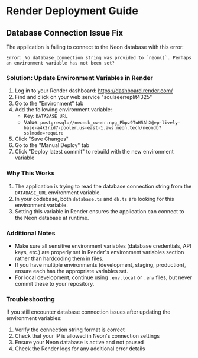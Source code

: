 # Render Deployment Guide

## Database Connection Issue Fix

The application is failing to connect to the Neon database with this error:
```
Error: No database connection string was provided to `neon()`. Perhaps an environment variable has not been set?
```

### Solution: Update Environment Variables in Render

1. Log in to your Render dashboard: https://dashboard.render.com/
2. Find and click on your web service "soulseerreplit4325"
3. Go to the "Environment" tab
4. Add the following environment variable:
   - Key: `DATABASE_URL`
   - Value: `postgresql://neondb_owner:npg_Pbpz9TuH5AhX@ep-lively-base-a4k2rid7-pooler.us-east-1.aws.neon.tech/neondb?sslmode=require`
5. Click "Save Changes"
6. Go to the "Manual Deploy" tab
7. Click "Deploy latest commit" to rebuild with the new environment variable

### Why This Works

1. The application is trying to read the database connection string from the `DATABASE_URL` environment variable.
2. In your codebase, both `database.ts` and `db.ts` are looking for this environment variable.
3. Setting this variable in Render ensures the application can connect to the Neon database at runtime.

### Additional Notes

- Make sure all sensitive environment variables (database credentials, API keys, etc.) are properly set in Render's environment variables section rather than hardcoding them in files.
- If you have multiple environments (development, staging, production), ensure each has the appropriate variables set.
- For local development, continue using `.env.local` or `.env` files, but never commit these to your repository.

### Troubleshooting

If you still encounter database connection issues after updating the environment variables:

1. Verify the connection string format is correct
2. Check that your IP is allowed in Neon's connection settings
3. Ensure your Neon database is active and not paused
4. Check the Render logs for any additional error details 